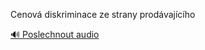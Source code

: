 
Cenová diskriminace ze strany prodávajícího

[🔊 Poslechnout audio](/data/7-paragraphs/audio/chapter_71/para_005-Cenov-diskriminace-ze-strany-prodvajcho.mp3)
